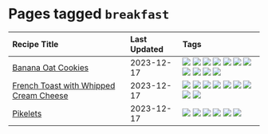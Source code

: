 # Pages tagged `breakfast`

|Recipe Title|Last Updated|Tags
|:---|:---|:---|
|[Banana Oat Cookies](../recipes/bananaoatcookies.md)|2023-12-17|[![](https://img.shields.io/badge/tag-baked-062ab)](../tags/baked.md) [![](https://img.shields.io/badge/tag-breakfast-9d5b24)](../tags/breakfast.md) [![](https://img.shields.io/badge/tag-chocolate-517a72)](../tags/chocolate.md) [![](https://img.shields.io/badge/tag-coffee-e5c1d4)](../tags/coffee.md) [![](https://img.shields.io/badge/tag-dessert-1754e4)](../tags/dessert.md) [![](https://img.shields.io/badge/tag-easy-13fda6)](../tags/easy.md) [![](https://img.shields.io/badge/tag-great-4d35f9)](../tags/great.md) [![](https://img.shields.io/badge/tag-healthy-4a3565)](../tags/healthy.md) [![](https://img.shields.io/badge/tag-snack-6a156e)](../tags/snack.md) [![](https://img.shields.io/badge/tag-vegan-94b8ca)](../tags/vegan.md) [![](https://img.shields.io/badge/tag-vegetarian-bb15fd)](../tags/vegetarian.md)|
|[French Toast with Whipped Cream Cheese](../recipes/frenchtoastwhippedcreamcheese.md)|2023-12-17|[![](https://img.shields.io/badge/tag-amazing-c6d429)](../tags/amazing.md) [![](https://img.shields.io/badge/tag-breakfast-9d5b24)](../tags/breakfast.md) [![](https://img.shields.io/badge/tag-dairy-10cdd6)](../tags/dairy.md) [![](https://img.shields.io/badge/tag-dessert-1754e4)](../tags/dessert.md) [![](https://img.shields.io/badge/tag-fried-d4602a)](../tags/fried.md) [![](https://img.shields.io/badge/tag-large_quantity-acaf3f)](../tags/large_quantity.md) [![](https://img.shields.io/badge/tag-messy-da139a)](../tags/messy.md) [![](https://img.shields.io/badge/tag-mine-32613c)](../tags/mine.md) [![](https://img.shields.io/badge/tag-vegetarian-bb15fd)](../tags/vegetarian.md)|
|[Pikelets](../recipes/pikelets.md)|2023-12-17|[![](https://img.shields.io/badge/tag-breakfast-9d5b24)](../tags/breakfast.md) [![](https://img.shields.io/badge/tag-dairy-10cdd6)](../tags/dairy.md) [![](https://img.shields.io/badge/tag-dessert-1754e4)](../tags/dessert.md) [![](https://img.shields.io/badge/tag-family-9fef19)](../tags/family.md) [![](https://img.shields.io/badge/tag-fried-d4602a)](../tags/fried.md) [![](https://img.shields.io/badge/tag-vegetarian-bb15fd)](../tags/vegetarian.md)|